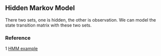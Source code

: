 ## Hidden Markov Model
There two sets, one is hidden, the other is observation. We can model the state transition matrix with these two sets.

### Reference
1 [HMM example](http://cpmarkchang.logdown.com/posts/192352)
